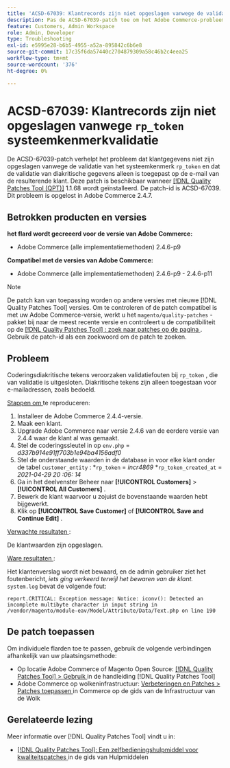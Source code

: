 ```yaml
---
title: 'ACSD-67039: Klantrecords zijn niet opgeslagen vanwege de validatie van rp_token-systeemkenmerken'
description: Pas de ACSD-67039-patch toe om het Adobe Commerce-probleem op te lossen waarbij coderingsdiakritische tekens validatie-einden veroorzaken op rp_token.
feature: Customers, Admin Workspace
role: Admin, Developer
type: Troubleshooting
exl-id: e5995e28-b6b5-4955-a52a-895842c6b6e8
source-git-commit: 17c35f6da57440c2704879309a58c46b2c4eea25
workflow-type: tm+mt
source-wordcount: '376'
ht-degree: 0%

---
```


# ACSD-67039: Klantrecords zijn niet opgeslagen vanwege `rp_token` systeemkenmerkvalidatie

De ACSD-67039-patch verhelpt het probleem dat klantgegevens niet zijn opgeslagen vanwege de validatie van het systeemkenmerk `rp_token` en dat de validatie van diakritische gegevens alleen is toegepast op de e-mail van de resulterende klant. Deze patch is beschikbaar wanneer [[!DNL Quality Patches Tool (QPT)]](/help/tools/quality-patches-tool/quality-patches-tool-to-self-serve-quality-patches.md) 1.1.68 wordt geïnstalleerd. De patch-id is ACSD-67039. Dit probleem is opgelost in Adobe Commerce 2.4.7.

## Betrokken producten en versies

**het flard wordt gecreeerd voor de versie van Adobe Commerce:**

* Adobe Commerce (alle implementatiemethoden) 2.4.6-p9

**Compatibel met de versies van Adobe Commerce:**

* Adobe Commerce (alle implementatiemethoden) 2.4.6-p9 - 2.4.6-p11

>[!NOTE]
>
>De patch kan van toepassing worden op andere versies met nieuwe [!DNL Quality Patches Tool] versies. Om te controleren of de patch compatibel is met uw Adobe Commerce-versie, werkt u het `magento/quality-patches` -pakket bij naar de meest recente versie en controleert u de compatibiliteit op de [[!DNL Quality Patches Tool] : zoek naar patches op de pagina ](https://experienceleague.adobe.com/tools/commerce-quality-patches/index.html) . Gebruik de patch-id als een zoekwoord om de patch te zoeken.

## Probleem

Coderingsdiakritische tekens veroorzaken validatiefouten bij `rp_token` , die van validatie is uitgesloten. Diakritische tekens zijn alleen toegestaan voor e-mailadressen, zoals bedoeld.

<u> Stappen om </u> te reproduceren:

1. Installeer de Adobe Commerce 2.4.4-versie.
1. Maak een klant.
1. Upgrade Adobe Commerce naar versie 2.4.6 van de eerdere versie van 2.4.4 waar de klant al was gemaakt.
1. Stel de coderingssleutel in op `env.php` =
   *d337b914e91ff703b1e94ba4156adf0*
1. Stel de onderstaande waarden in de database in voor elke klant onder de tabel `customer_entity` :
*`rp_token` = *incr4869*
*`rp_token_created_at` = *2021-04-29 20 :06: 14*
1. Ga in het deelvenster Beheer naar **[!UICONTROL Customers]** > **[!UICONTROL All Customers]** .
1. Bewerk de klant waarvoor u zojuist de bovenstaande waarden hebt bijgewerkt.
1. Klik op **[!UICONTROL Save Customer]** of **[!UICONTROL Save and Continue Edit]** .

<u> Verwachte resultaten </u>:

De klantwaarden zijn opgeslagen.

<u> Ware resultaten </u>:

Het klantenverslag wordt niet bewaard, en de admin gebruiker ziet het foutenbericht, *iets ging verkeerd terwijl het bewaren van de klant.*
`system.log` bevat de volgende fout:

```
report.CRITICAL: Exception message: Notice: iconv(): Detected an incomplete multibyte character in input string in /vendor/magento/module-eav/Model/Attribute/Data/Text.php on line 190
```

## De patch toepassen

Om individuele flarden toe te passen, gebruik de volgende verbindingen afhankelijk van uw plaatsingsmethode:

* Op locatie Adobe Commerce of Magento Open Source: [[!DNL Quality Patches Tool] > Gebruik ](/help/tools/quality-patches-tool/usage.md) in de handleiding [!DNL Quality Patches Tool]
* Adobe Commerce op wolkeninfrastructuur: [ Verbeteringen en Patches > Patches toepassen ](https://experienceleague.adobe.com/docs/commerce-cloud-service/user-guide/develop/upgrade/apply-patches.html) in Commerce op de gids van de Infrastructuur van de Wolk

## Gerelateerde lezing

Meer informatie over [!DNL Quality Patches Tool] vindt u in:

* [[!DNL Quality Patches Tool]: Een zelfbedieningshulpmiddel voor kwaliteitspatches ](/help/tools/quality-patches-tool/quality-patches-tool-to-self-serve-quality-patches.md) in de gids van Hulpmiddelen
